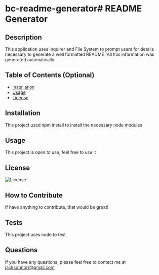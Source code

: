 # bc-readme-generator# README Generator

## Description

This application uses Inquirer and File System to prompt users for details necessary to generate a well formatted README. All this information was generated automatically.

## Table of Contents (Optional)

- [Installation](#installation)
- [Usage](#usage)
- [License](#license)

## Installation

This project used npm install to install the necessary node modules

## Usage

This project is open to use, feel free to use it

## License

![License](https://img.shields.io/static/v1?label=License&message=MIT&color=red)

## How to Contribute

If have anything to contribute, that would be great!

## Tests

This project uses node to test

## Questions

If you have any questions, please feel free to contact me at [jacksonnorr@gmail.com](mailto:jacksonnorr@gmail.com)
